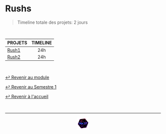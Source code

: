 # Rushs

> Timeline totale des projets: 2 jours

<br>

<table align="center">
    <thead>
        <tr>
            <th>PROJETS</th>
            <th>TIMELINE</th>
        </tr>
    </thead>
    <tbody>
        <tr>
            <td rowspan="1"><a href="https://github.com/Studio-17/Epitech-Subjects/tree/main/Semestre_1/B-CPE-100/Rushs/Rush1">Rush1</a></td>
            <td align="center">24h</td>
        </tr>
        <tr>
            <td rowspan="1"><a href="https://github.com/Studio-17/Epitech-Subjects/tree/main/Semestre_1/B-CPE-100/Rushs/Rush2">Rush2</a></td>
            <td align="center">24h</td>
        </tr>
    </tbody>
</table>

</table>

<br>

[↩️ Revenir au module](https://github.com/Studio-17/Epitech-Subjects/tree/main/Semestre_1/B-CPE-100)

[↩️ Revenir au Semestre 1](https://github.com/Studio-17/Epitech-Subjects/tree/main/Semestre_1)

[↩️ Revenir à l'accueil](https://github.com/Studio-17/Epitech-Subjects)

<br>

---

<div align="center">

<a href="https://github.com/Studio-17" target="_blank"><img src="../../../voc17.gif" width="40"></a>

</div>
